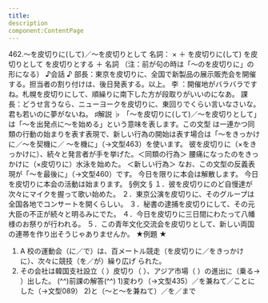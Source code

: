 ```yaml
---
title:
description
component:ContentPage
---
```



462.～を皮切りに(して)／～を皮切りとして
名詞： × ＋ を皮切りに(して)
を皮切りとして を皮切りとする ＋ 名詞
（注：前が句の時は「～のを皮切りに」の形になる）
♪会話 ♪
部長：東京を皮切りに、全国で新製品の展示販売会を開催する。担当者の割り付けは、後日発表する。以上。 李 ：開催地がバラバラですね。札幌を皮切りにして、順繰りに南下した方が段取りがいいのになあ。 課長：どうせ言うなら、ニューヨークを皮切りに、東回りでくらい言いなさいな。君も若いのに夢がないね。
♯解説 ♭
「～を皮切りに(して)／～を皮切りとして」は「～を出発点に～を始める」という意味を表します。この文型 は一連かつ同類の行動の始まりを表す表現で、新しい行為の開始は表す場合は「～をきっかけに／～を契機に／
～を機に」（→文型463）を使います。 彼を皮切りに（×をきっかけに）、続々と発言者が手を挙げた。＜同類の行為＞ 腰痛になったのをきっかけに（×皮切りに）水泳を始めた。 ＜新しい行為＞
なお、この文型の反義表現が「～を最後に」（→文型460）です。 今日を限りに本会は解散します。 今日を皮切りに本会の活動は始まります。
§例文 §
１．彼を皮切りにのど自慢達が次々にマイクを握って歌い始めた。
２．東京公演を皮切りに、そのグループは全国各地でコンサートを開くらしい。
３．秘書の逮捕を皮切りにして、その元大臣の不正が続々と明るみにでた。
４．今日を皮切りに三日間にわたって八幡様のお祭りが行われる。
５．この青年文化交流会を皮切りとして、新しい両国の連帯を作り出そうじゃありませんか。
★例題 ★
1) A 校の運動会（に／で）は、百メートル競走（を皮切りに／をきっかけに）、次々に競技（を／が）繰り広げ
られた。      
2) その会社は韓国支社設立（ ）皮切り（ ）、アジア市場（ ）の進出に（乗る→ ）出した。
(^^)前課の解答(^^)
1)変わり（→文型435）／を兼ねて／ことにした（→文型089）
2)と（～と～を兼ねて）／を／まで
